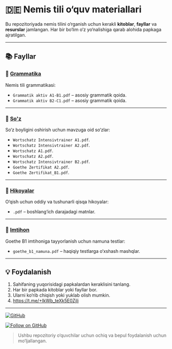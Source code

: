 # 🇩🇪 Nemis tili o‘quv materiallari

Bu repozitoriyada nemis tilini o‘rganish uchun kerakli **kitoblar**, **fayllar** va **resurslar** jamlangan. Har bir bo‘lim o‘z yo‘nalishiga qarab alohida papkaga ajratilgan.

---

## 📚 Fayllar

### 📁 [Grammatika](./Grammatika)
Nemis tili grammatikasi:
- `Grammatik aktiv A1-B1.pdf` – asosiy grammatik qoida.
- `Grammatik aktiv B2-C1.pdf` – asosiy grammatik qoida.

---

### 📁 [So'z](./So'z)
So‘z boyligini oshirish uchun mavzuga oid so‘zlar:
- `Wortschatz Intensivtrainer A1.pdf`.
- `Wortschatz Intensivtrainer A2.pdf`.
- `Wortschatz A1.pdf`.
- `Wortschatz A2.pdf`.
- `Wortschatz Intensivtrainer B2.pdf`.
- `Goethe Zertifikat A2.pdf`.
- `Goethe Zertifikat_B1.pdf`.

---

### 📁 [Hikoyalar](./Hikoyalar)
O‘qish uchun oddiy va tushunarli qisqa hikoyalar:
- `.pdf` – boshlang‘ich darajadagi matnlar.

---

### 📁 [Imtihon](./Imtihon)
Goethe B1 imtihoniga tayyorlanish uchun namuna testlar:
- `goethe_b1_namuna.pdf` – haqiqiy testlarga o‘xshash mashqlar.

---

## 💡 Foydalanish

1. Sahifaning yuqorisidagi papkalardan keraklisini tanlang.
2. Har bir papkada kitoblar yoki fayllar bor.
3. Ularni ko‘rib chiqish yoki yuklab olish mumkin.
4. https://t.me/+IkWb_teXk5E0Zjli
---

[![GitHub](https://img.shields.io/badge/GitHub-Follow-181717?logo=github&style=for-the-badge)](https://github.com/aabdurakhmanov)

[![Follow on GitHub](https://img.shields.io/badge/GitHub-Follow-blue?logo=github)](https://github.com/aabdurakhmanov)

> Ushbu repozitoriy o‘quvchilar uchun ochiq va bepul foydalanish uchun mo‘ljallangan.
